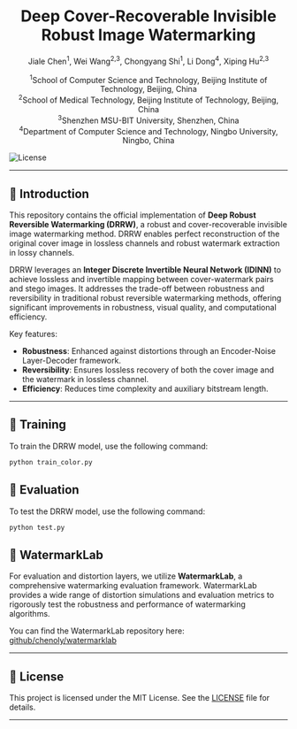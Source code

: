 <div align="center">
<h1>Deep Cover-Recoverable Invisible Robust Image Watermarking</h1>

Jiale Chen<sup>1</sup>, Wei Wang<sup>2,3</sup>, Chongyang Shi<sup>1</sup>, Li Dong<sup>4</sup>, Xiping Hu<sup>2,3</sup>

<sup>1</sup>School of Computer Science and Technology, Beijing Institute of Technology, Beijing, China  
<sup>2</sup>School of Medical Technology, Beijing Institute of Technology, Beijing, China  
<sup>3</sup>Shenzhen MSU-BIT University, Shenzhen, China  
<sup>4</sup>Department of Computer Science and Technology, Ningbo University, Ningbo, China  
</div>

![License](https://img.shields.io/badge/License-MIT-blue.svg)

---

## 📝 Introduction

This repository contains the official implementation of **Deep Robust Reversible Watermarking (DRRW)**, a robust and cover-recoverable invisible image watermarking method. DRRW enables perfect reconstruction of the original cover image in lossless channels and robust watermark extraction in lossy channels.

DRRW leverages an **Integer Discrete Invertible Neural Network (IDINN)** to achieve lossless and invertible mapping between cover-watermark pairs and stego images. It addresses the trade-off between robustness and reversibility in traditional robust reversible watermarking methods, offering significant improvements in robustness, visual quality, and computational efficiency.

Key features:
- **Robustness**: Enhanced against distortions through an Encoder-Noise Layer-Decoder framework.
- **Reversibility**: Ensures lossless recovery of both the cover image and the watermark in lossless channel.
- **Efficiency**: Reduces time complexity and auxiliary bitstream length.

---

## 🚀 Training

To train the DRRW model, use the following command:

```bash
python train_color.py
```

## 🚀 Evaluation

To test the DRRW model, use the following command:

```bash
python test.py
```

## 🚀 WatermarkLab

For evaluation and distortion layers, we utilize **WatermarkLab**, a comprehensive watermarking evaluation framework. WatermarkLab provides a wide range of distortion simulations and evaluation metrics to rigorously test the robustness and performance of watermarking algorithms.

You can find the WatermarkLab repository here: [github/chenoly/watermarklab](https://github.com/chenoly/watermarklab)

---

## 📜 License

This project is licensed under the MIT License. See the [LICENSE](LICENSE) file for details.

---
